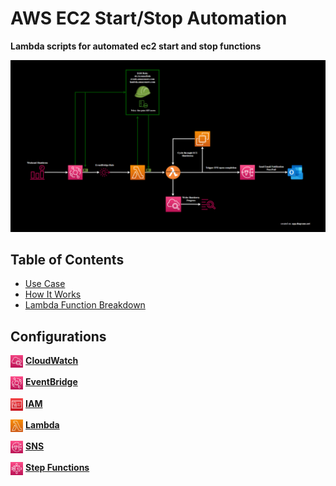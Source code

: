 # AWS EC2 Start/Stop Automation

**Lambda scripts for automated ec2 start and stop functions**

<img src="/source/images/lambda_shutdown_diagram.png">

## Table of Contents
- [Use Case]()
- [How It Works]()
- [Lambda Function Breakdown]()

## Configurations

[<img align="center" src="/source/images/logos/CW_logo.PNG" width=4% height=4%>](how_to/cloudwatch/cw_config.md) 
[**CloudWatch**](how_to/cloudwatch/cw_config.md)

[<img align="center" src="/source/images/logos/eventbridge_logo.PNG" width=4% height=4%>](how_to/eventbridge/eventbridge_config.md) 
[**EventBridge**](how_to/eventbridge/eventbridge_config.md)

[<img align="center" src="/source/images/logos/IAM_logo.PNG" width=4% height=4%>](how_to/iam/iam_config.md)
[**IAM**](how_to/iam/iam_config.md)

[<img align="center" src="/source/images/logos/lambda_logo.PNG" width=4% height=4%>](how_to/lambda/lambda_config.md)
[**Lambda**](how_to/lambda/lambda_config.md)

[<img align="center" src="/source/images/logos/SNS_logo.PNG" width=4% height=4%>](how_to/sns/sns_config.md)
[**SNS**](how_to/sns/sns_config.md)

[<img align="center" src="/source/images/logos/Step_Functions_Logo.PNG" width=4% height=4%>](how_to/step_functions/step_function_config.md)
[**Step Functions**](how_to/step_functions/step_function_config.md)
